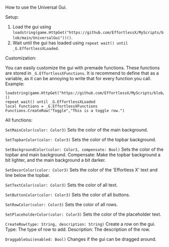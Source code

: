 How to use the Universal Gui.

Setup:

1. Load the gui using `loadstring(game.HttpGet("https://github.com/EffortlessX/MyScripts/blob/main/UniversalGui"))()`.
2. Wait until the gui has loaded using `repeat wait() until _G.EffortlessXLoaded`.


Customization:

You can easily customize the gui with premade functions. These functions are stored in `_G.EffortlessXFunctions`.
It is recommend to define that as a variable, as it can be annoying to write that for every function you call.
Example:
```
loadstring(game.HttpGet("https://github.com/EffortlessX/MyScripts/blob/main/UniversalGui"))()
repeat wait() until _G.EffortlessXLoaded
local Functions = _G.EffortlessXFunctions
Functions.CreateRow("Toggle","This is a toggle row.")
```

All functions:

`SetMainColor(color: Color3)`
Sets the color of the main background.

`SetTopbarColor(color: Color3)`
Sets the color of the topbar background.

`SetBackgroundColor(color: Color3, compensate: Bool)`
Sets the color of the topbar and main background.
Compensate: Make the topbar background a bit lighter, and the main background a bit darker.

`SetDecorColor(color: Color3)`
Sets the color of the 'Effortless X' text and line below the topbar.

`SetTextColor(color: Color3)`
Sets the color of all text.

`SetButtonColor(color: Color3)`
Sets the color of all buttons.

`SetRowColor(color: Color3)`
Sets the color of all rows.

`SetPlaceholderColor(color: Color3)`
Sets the color of the placeholder text.

`CreateRow(type: String, description: String)`
Create a row on the gui.
Type: The type of row to add.
Description: The description of the row.

`DraggableGui(enabled: Bool)`
Changes if the gui can be dragged around.




